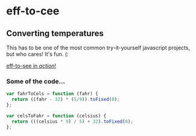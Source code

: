 # eff-to-cee
## Converting temperatures

This has to be one of the most common try-it-yourself javascript projects, but who cares! It's fun. (: 

[eff-to-see in _action_!](http://toolbox.dotsara.com/eff-to-cee)

### Some of the code…

```javascript
var fahrToCels = function (fahr) {
  return ((fahr - 32) * (5/9)).toFixed(0);
};

var celsToFahr = function (celsius) {
  return (((celsius * 9) / 5) + 32).toFixed(0);
};
```
